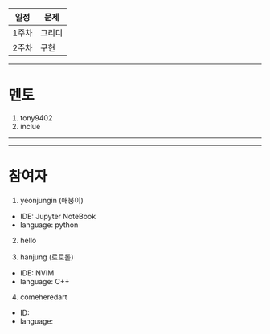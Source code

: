 일정 | 문제|
|----|-----|
1주차|그리디|
2주차|구현|

---
# 멘토

1. tony9402
2. inclue

---
***

# 참여자

1. yeonjungin (애붕이)
- IDE: Jupyter NoteBook
- language: python


2. hello


3. hanjung (로로롤)
- IDE: NVIM
- language: C++

4. comeheredart
- ID:
- language:

